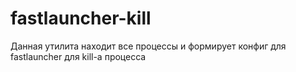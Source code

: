 # fastlauncher-kill

Данная утилита находит все процессы и формирует конфиг для fastlauncher для kill-а процесса
